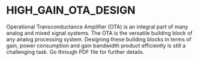# HIGH_GAIN_OTA_DESIGN
Operational Transconductance Amplifier (OTA) is an integral part of many analog and mixed signal systems. The OTA is the versatile building block of any analog processing system. Designing these building blocks in terms of gain, power consumption and gain bandwidth product efficiently is still a challenging task. 
Go through PDF file for further details.
